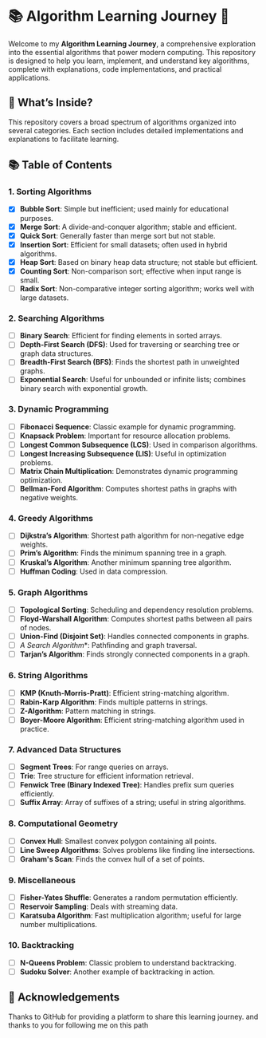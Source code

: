 # 📚 Algorithm Learning Journey 🚀

Welcome to my **Algorithm Learning Journey**, a comprehensive exploration into the essential algorithms that power modern computing. This repository is designed to help you learn, implement, and understand key algorithms, complete with explanations, code implementations, and practical applications.

## 🌟 What’s Inside?

This repository covers a broad spectrum of algorithms organized into several categories. Each section includes detailed implementations and explanations to facilitate learning.

## 📚 Table of Contents

### 1. Sorting Algorithms

- [x] **Bubble Sort**: Simple but inefficient; used mainly for educational purposes.</span>
- [x] **Merge Sort**: A divide-and-conquer algorithm; stable and efficient.
- [x] **Quick Sort**: Generally faster than merge sort but not stable.
- [x] **Insertion Sort**: Efficient for small datasets; often used in hybrid algorithms.
- [x] **Heap Sort**: Based on binary heap data structure; not stable but efficient.
- [x] **Counting Sort**: Non-comparison sort; effective when input range is small.
- [ ] **Radix Sort**: Non-comparative integer sorting algorithm; works well with large datasets.

### 2. Searching Algorithms
- [ ] **Binary Search**: Efficient for finding elements in sorted arrays.
- [ ] **Depth-First Search (DFS)**: Used for traversing or searching tree or graph data structures.
- [ ] **Breadth-First Search (BFS)**: Finds the shortest path in unweighted graphs.
- [ ] **Exponential Search**: Useful for unbounded or infinite lists; combines binary search with exponential growth.

### 3. Dynamic Programming
- [ ] **Fibonacci Sequence**: Classic example for dynamic programming.
- [ ] **Knapsack Problem**: Important for resource allocation problems.
- [ ] **Longest Common Subsequence (LCS)**: Used in comparison algorithms.
- [ ] **Longest Increasing Subsequence (LIS)**: Useful in optimization problems.
- [ ] **Matrix Chain Multiplication**: Demonstrates dynamic programming optimization.
- [ ] **Bellman-Ford Algorithm**: Computes shortest paths in graphs with negative weights.

### 4. Greedy Algorithms
- [ ] **Dijkstra’s Algorithm**: Shortest path algorithm for non-negative edge weights.
- [ ] **Prim’s Algorithm**: Finds the minimum spanning tree in a graph.
- [ ] **Kruskal’s Algorithm**: Another minimum spanning tree algorithm.
- [ ] **Huffman Coding**: Used in data compression.

### 5. Graph Algorithms
- [ ] **Topological Sorting**: Scheduling and dependency resolution problems.
- [ ] **Floyd-Warshall Algorithm**: Computes shortest paths between all pairs of nodes.
- [ ] **Union-Find (Disjoint Set)**: Handles connected components in graphs.
- [ ] **A* Search Algorithm**: Pathfinding and graph traversal.
- [ ] **Tarjan’s Algorithm**: Finds strongly connected components in a graph.

### 6. String Algorithms
- [ ] **KMP (Knuth-Morris-Pratt)**: Efficient string-matching algorithm.
- [ ] **Rabin-Karp Algorithm**: Finds multiple patterns in strings.
- [ ] **Z-Algorithm**: Pattern matching in strings.
- [ ] **Boyer-Moore Algorithm**: Efficient string-matching algorithm used in practice.

### 7. Advanced Data Structures
- [ ] **Segment Trees**: For range queries on arrays.
- [ ] **Trie**: Tree structure for efficient information retrieval.
- [ ] **Fenwick Tree (Binary Indexed Tree)**: Handles prefix sum queries efficiently.
- [ ] **Suffix Array**: Array of suffixes of a string; useful in string algorithms.

### 8. Computational Geometry
- [ ] **Convex Hull**: Smallest convex polygon containing all points.
- [ ] **Line Sweep Algorithms**: Solves problems like finding line intersections.
- [ ] **Graham's Scan**: Finds the convex hull of a set of points.

### 9. Miscellaneous
- [ ] **Fisher-Yates Shuffle**: Generates a random permutation efficiently.
- [ ] **Reservoir Sampling**: Deals with streaming data.
- [ ] **Karatsuba Algorithm**: Fast multiplication algorithm; useful for large number multiplications.

### 10. Backtracking
- [ ] **N-Queens Problem**: Classic problem to understand backtracking.
- [ ] **Sudoku Solver**: Another example of backtracking in action.

## 🤝 Acknowledgements
Thanks to GitHub for providing a platform to share this learning journey. and thanks to you for following me on this path